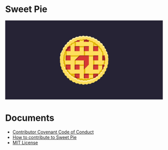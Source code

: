 # Sweet Pie
![](docs/images/logo.svg)

# Documents
* [Contributor Covenant Code of Conduct](CODE_OF_CONDUCT.md)
* [How to contribute to Sweet Pie](CONTRIBUTING.md)
* [MIT License](LICENSE)